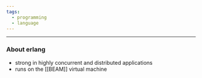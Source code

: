 ```yaml
---
tags:
  - programming
  - language
---
```

---

### About erlang

- strong in highly concurrent and distributed applications
- runs on the [[BEAM]] virtual machine
